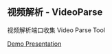## 视频解析 - VideoParse

视频解析端口收集
Video Parse Tool

[Demo Presentation](https://caryio.github.io/VideoParseWeb/)
